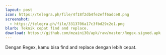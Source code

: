 ```yaml
---
layout: post
icon: https://telegra.ph/file/4f18f2db4fe2eff6adce8.png
screenshot:
  - https://telegra.ph/file/3313706a17c3fbd29c2e1.png
blurb: Teknik cepat find and replace.
download: https://github.com/mzaini30/apk/raw/master/Regex.signed.apk
---
```


Dengan Regex, kamu bisa find and replace dengan lebih cepat.